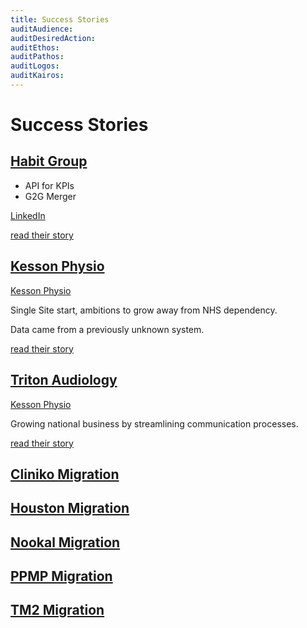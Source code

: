 ```yaml
---
title: Success Stories
auditAudience:
auditDesiredAction:
auditEthos:
auditPathos:
auditLogos:
auditKairos:
---
```


# Success Stories

## [Habit Group](./habit-group/)

- API for KPIs
- G2G Merger

[LinkedIn](https://www.linkedin.com/company/habit-group/)

[read their story](./habit-group/)

## [Kesson Physio](./kesson-physio/)

[Kesson Physio](https://www.linkedin.com/company/habit-group/)

Single Site start, ambitions to grow away from NHS dependency.

Data came from a previously unknown system.

[read their story](./habit-group/)

## [Triton Audiology](./triton-audiology/)

[Kesson Physio](https://www.linkedin.com/company/habit-group/)

Growing national business by streamlining communication processes.

[read their story](./triton-audiology/)

## [Cliniko Migration](./cliniko-migration/)

## [Houston Migration](./houston-migration/)

## [Nookal Migration](./nookal-migration/)

## [PPMP Migration](./ppmp-migration/)

## [TM2 Migration](./tm2-migration/)
